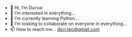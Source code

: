 - 👋 Hi, I’m Durval
- 👀 I’m interested in everything...
- 🌱 I’m currently learning Python...
- 💞️ I’m looking to collaborate on everyone in everything...
- 📫 How to reach me... dscj.tec@gmail.com

<!---
dscjr/dscjr is a ✨ special ✨ repository because its `README.md` (this file) appears on your GitHub profile.
You can click the Preview link to take a look at your changes.
--->
